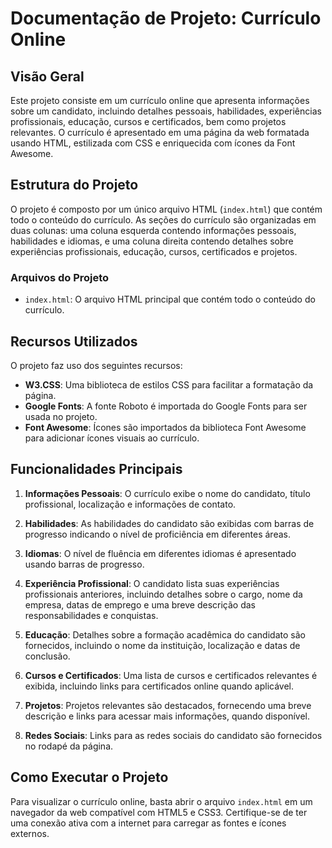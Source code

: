 # Documentação de Projeto: Currículo Online

## Visão Geral

Este projeto consiste em um currículo online que apresenta informações sobre um candidato, incluindo detalhes pessoais, habilidades, experiências profissionais, educação, cursos e certificados, bem como projetos relevantes. O currículo é apresentado em uma página da web formatada usando HTML, estilizada com CSS e enriquecida com ícones da Font Awesome.

## Estrutura do Projeto

O projeto é composto por um único arquivo HTML (`index.html`) que contém todo o conteúdo do currículo. As seções do currículo são organizadas em duas colunas: uma coluna esquerda contendo informações pessoais, habilidades e idiomas, e uma coluna direita contendo detalhes sobre experiências profissionais, educação, cursos, certificados e projetos.

### Arquivos do Projeto

- `index.html`: O arquivo HTML principal que contém todo o conteúdo do currículo.
  
## Recursos Utilizados

O projeto faz uso dos seguintes recursos:

- **W3.CSS**: Uma biblioteca de estilos CSS para facilitar a formatação da página.
- **Google Fonts**: A fonte Roboto é importada do Google Fonts para ser usada no projeto.
- **Font Awesome**: Ícones são importados da biblioteca Font Awesome para adicionar ícones visuais ao currículo.

## Funcionalidades Principais

1. **Informações Pessoais**: O currículo exibe o nome do candidato, título profissional, localização e informações de contato.

2. **Habilidades**: As habilidades do candidato são exibidas com barras de progresso indicando o nível de proficiência em diferentes áreas.

3. **Idiomas**: O nível de fluência em diferentes idiomas é apresentado usando barras de progresso.

4. **Experiência Profissional**: O candidato lista suas experiências profissionais anteriores, incluindo detalhes sobre o cargo, nome da empresa, datas de emprego e uma breve descrição das responsabilidades e conquistas.

5. **Educação**: Detalhes sobre a formação acadêmica do candidato são fornecidos, incluindo o nome da instituição, localização e datas de conclusão.

6. **Cursos e Certificados**: Uma lista de cursos e certificados relevantes é exibida, incluindo links para certificados online quando aplicável.

7. **Projetos**: Projetos relevantes são destacados, fornecendo uma breve descrição e links para acessar mais informações, quando disponível.

8. **Redes Sociais**: Links para as redes sociais do candidato são fornecidos no rodapé da página.

## Como Executar o Projeto

Para visualizar o currículo online, basta abrir o arquivo `index.html` em um navegador da web compatível com HTML5 e CSS3. Certifique-se de ter uma conexão ativa com a internet para carregar as fontes e ícones externos.
